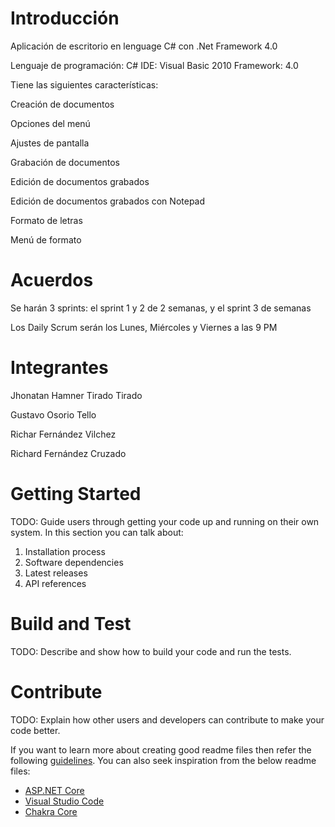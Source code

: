 # Introducción 
Aplicación de escritorio en lenguage C# con .Net Framework 4.0

Lenguaje de programación: C#
IDE: Visual Basic 2010
Framework: 4.0

Tiene las siguientes características:

Creación de documentos

Opciones del menú

Ajustes de pantalla

Grabación de documentos

Edición de documentos grabados

Edición de documentos grabados con Notepad

Formato de letras

Menú de formato

# Acuerdos
Se harán 3 sprints: el sprint 1 y 2 de 2 semanas, y el sprint 3 de semanas

Los Daily Scrum serán los Lunes, Miércoles y Viernes a las 9 PM

# Integrantes
Jhonatan Hamner Tirado Tirado

Gustavo Osorio Tello

Richar Fernández Vilchez

Richard Fernández Cruzado

# Getting Started
TODO: Guide users through getting your code up and running on their own system. In this section you can talk about:
1.	Installation process
2.	Software dependencies
3.	Latest releases
4.	API references

# Build and Test
TODO: Describe and show how to build your code and run the tests. 

# Contribute
TODO: Explain how other users and developers can contribute to make your code better. 

If you want to learn more about creating good readme files then refer the following [guidelines](https://www.visualstudio.com/en-us/docs/git/create-a-readme). You can also seek inspiration from the below readme files:
- [ASP.NET Core](https://github.com/aspnet/Home)
- [Visual Studio Code](https://github.com/Microsoft/vscode)
- [Chakra Core](https://github.com/Microsoft/ChakraCore)
